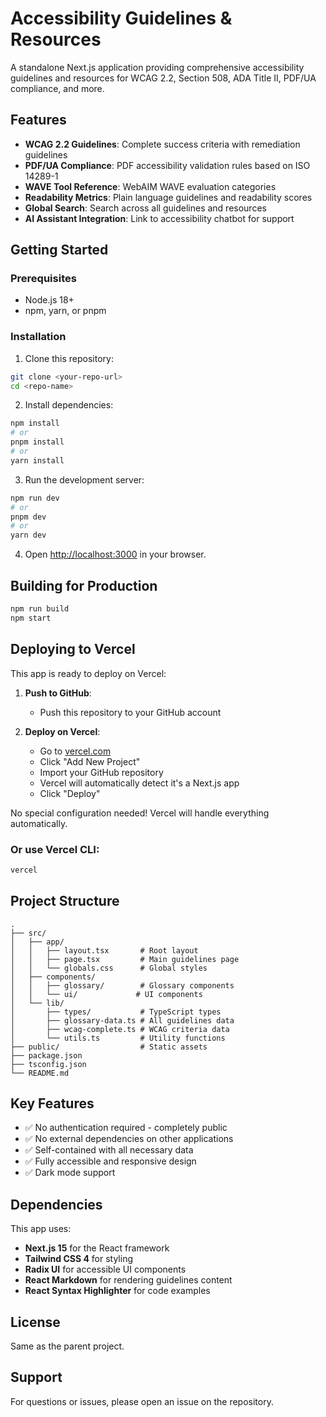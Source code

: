 # Accessibility Guidelines & Resources

A standalone Next.js application providing comprehensive accessibility guidelines and resources for WCAG 2.2, Section 508, ADA Title II, PDF/UA compliance, and more.

## Features

- **WCAG 2.2 Guidelines**: Complete success criteria with remediation guidelines
- **PDF/UA Compliance**: PDF accessibility validation rules based on ISO 14289-1
- **WAVE Tool Reference**: WebAIM WAVE evaluation categories
- **Readability Metrics**: Plain language guidelines and readability scores
- **Global Search**: Search across all guidelines and resources
- **AI Assistant Integration**: Link to accessibility chatbot for support

## Getting Started

### Prerequisites

- Node.js 18+
- npm, yarn, or pnpm

### Installation

1. Clone this repository:
```bash
git clone <your-repo-url>
cd <repo-name>
```

2. Install dependencies:
```bash
npm install
# or
pnpm install
# or
yarn install
```

3. Run the development server:
```bash
npm run dev
# or
pnpm dev
# or
yarn dev
```

4. Open [http://localhost:3000](http://localhost:3000) in your browser.

## Building for Production

```bash
npm run build
npm start
```

## Deploying to Vercel

This app is ready to deploy on Vercel:

1. **Push to GitHub**:
   - Push this repository to your GitHub account

2. **Deploy on Vercel**:
   - Go to [vercel.com](https://vercel.com)
   - Click "Add New Project"
   - Import your GitHub repository
   - Vercel will automatically detect it's a Next.js app
   - Click "Deploy"

No special configuration needed! Vercel will handle everything automatically.

### Or use Vercel CLI:
```bash
vercel
```

## Project Structure

```
.
├── src/
│   ├── app/
│   │   ├── layout.tsx       # Root layout
│   │   ├── page.tsx         # Main guidelines page
│   │   └── globals.css      # Global styles
│   ├── components/
│   │   ├── glossary/        # Glossary components
│   │   └── ui/             # UI components
│   └── lib/
│       ├── types/           # TypeScript types
│       ├── glossary-data.ts # All guidelines data
│       ├── wcag-complete.ts # WCAG criteria data
│       └── utils.ts         # Utility functions
├── public/                  # Static assets
├── package.json
├── tsconfig.json
└── README.md
```

## Key Features

- ✅ No authentication required - completely public
- ✅ No external dependencies on other applications
- ✅ Self-contained with all necessary data
- ✅ Fully accessible and responsive design
- ✅ Dark mode support

## Dependencies

This app uses:
- **Next.js 15** for the React framework
- **Tailwind CSS 4** for styling
- **Radix UI** for accessible UI components
- **React Markdown** for rendering guidelines content
- **React Syntax Highlighter** for code examples

## License

Same as the parent project.

## Support

For questions or issues, please open an issue on the repository.
